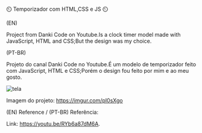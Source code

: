 :timer_clock: Temporizador com HTML,CSS e JS :timer_clock:

(EN)

Project from Danki Code on Youtube.Is a clock timer model made with JavaScript, HTML and CSS;But the design was my choice.

(PT-BR)

Projeto do canal Danki Code no Youtube.É um modelo de temporizador feito com JavaScript, HTML e CSS;Porém o design fou feito por mim e ao meu gosto.

![tela](C:\Users\Sales\programming\app-js\tela.png)

Imagem do projeto: https://imgur.com/pI0sXgo

(EN) Reference / (PT-BR) Referência:

Link: https://youtu.be/RYb6a87dM6A.

